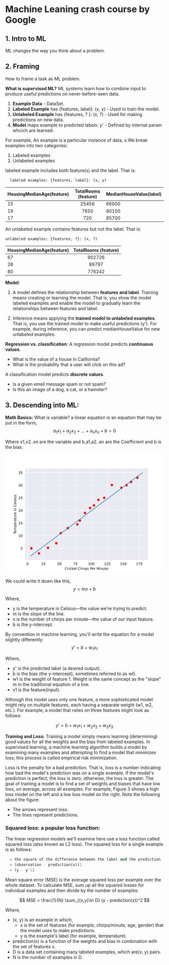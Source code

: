 # Machine Leaning crash course by Google

## 1. Intro to ML
ML changes the way you think about a problem.

## 2. Framing
How to frame a task as ML problem. 

**What is supervised ML?**
ML systems learn how to combine input to produce useful predictions on never-before-seen data.


1. **Example Data** - DataSet.
2. **Labeled Example** has {features, label}: (x, y) - Used to train the model. 
3. **Unlabeled Example** has {features, ? }: (x, ?) - Used for making predictions on new data.
4. **Model** maps example to predicted labels: y' - Defined by internal param whcich are learned.

For example, 
An example is a particular instance of data, x.We break examples into two categories:
1. Labeled examples
2. Unlabeled examples

 labeled example includes both feature(s) and the label. That is:
 ```python
   labeled examples: {features, label}: (x, y)
 ```
 | HousingMedianAge(feature) | TotalRooms (feature)|MedianHouseValue(label) |
 |----------|:-------------:|------ |
 | 15 | 25456 | 66900|
 | 19 | 7650 | 80100 |
 | 17 | 720 | 85700 |
 
 An unlabeled example contains features but not the label. That is:
 ```python
 unlabeled examples: {features, ?}: (x, ?)
 ```
 | HousingMedianAge(feature) | TotalRooms (feature)|
 |----------|:-------------:|
 | 67 | 902726 |
 | 28 | 89797  |
 | 80 | 776242 |
 
 **Model**:
1. A model defines the relationship between **features and label**. Training means creating or learning the model. That is, you show the model labeled examples and enable the model to gradually learn the relationships between features and label.

2. Inference means applying the **trained model to unlabeled examples**. That is, you use the trained model to make useful predictions (y'). For example, during inference, you can predict medianHouseValue for new unlabeled examples.

**Regression vs. classification**:
A regression model predicts **continuous values**.
* What is the value of a house in California?
* What is the probability that a user will click on this ad?

A classification model predicts **discrete values**.
* Is a given email message spam or not spam?
* Is this an image of a dog, a cat, or a hamster?

## 3. Descending into ML:

**Math Basics:**
What is variable?
a linear equation is an equation that may be put in the form,
$$ {a_1x_1 + a_2x_2 + ... + a_nx_n + b} = 0 $$

Where x1,x2..xn are the variable and b,a1,a2..an are the Coefficient and b is the bias.

![linerFunction](images/CricketLine.svg)

We could write it down like this,
$$ y = mx + b $$

Where,

 * y is the temperature in Celsius—the value we're trying to predict.
 * m is the slope of the line.
 * x is the number of chirps per minute—the value of our input feature.
 * b is the y-intercept.

By convention in machine learning, you'll write the equation for a model slightly differently:
$$ y' = b + w_1x_1 $$

Where,

* y' is the predicted label (a desired output).
* b  is the bias (the y-intercept), sometimes referred to as w0.
* w1 is the weight of feature 1. Weight is the same concept as the "slope" m in the traditional equation of a line.
* x1 is the feature(input).

Although this model uses only one feature, a more sophisticated model might rely on multiple features, each having a separate weight (w1, w2, etc.). For example, a model that relies on three features might look as follows:

$$ y' = b + w_1x_1 + w_2x_2 + w_3x_3 $$

**Training and Loss:**
Training a model simply means learning (determining) good values for all the weights and the bias from labeled examples. In supervised learning, a machine learning algorithm builds a model by examining many examples and attempting to find a model that minimizes loss; this process is called empirical risk minimization.

Loss is the penalty for a bad prediction. That is, loss is a number indicating how bad the model's prediction was on a single example. If the model's prediction is perfect, the loss is zero; otherwise, the loss is greater. The goal of training a model is to find a set of weights and biases that have low loss, on average, across all examples. For example, Figure 3 shows a high loss model on the left and a low loss model on the right. Note the following about the figure:

* The arrows represent loss.
* The lines represent predictions.

### Squared loss: a popular loss function:
The linear regression models we'll examine here use a loss function called squared loss (also known as L2 loss). The squared loss for a single example is as follows:

```python
  = the square of the difference between the label and the prediction
  = (observation - prediction(x))2
  = (y - y')2
```

Mean square error (MSE) is the average squared loss per example over the whole dataset. To calculate MSE, sum up all the squared losses for individual examples and then divide by the number of examples:

$$ MSE = \frac{1}{N} \sum_{(x,y)\in D} (y - prediction(x))^2 $$

Where,
* (x, y) is an example in which,
  * x is the set of features (for example, chirps/minute, age, gender) that the model uses to make predictions.
  * y is the example's label (for example, temperature).
* prediction(x) is a function of the weights and bias in combination with the set of features x.
* D is a data set containing many labeled examples, which are(x, y) pairs.
* N is the number of examples in D.